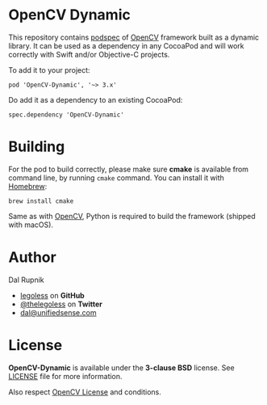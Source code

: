 # OpenCV Dynamic

This repository contains [podspec](https://guides.cocoapods.org/syntax/podspec.html) of [OpenCV](http://opencv.org) framework built as a dynamic library. It can be used as a dependency in any CocoaPod and will work correctly with Swift and/or Objective-C projects.

To add it to your project:

`pod 'OpenCV-Dynamic', '~> 3.x'`

Do add it as a dependency to an existing CocoaPod:

`spec.dependency 'OpenCV-Dynamic'`

# Building

For the pod to build correctly, please make sure **cmake** is available from command line, by running `cmake` command. You can install it with [Homebrew](http://brew.sh):

`brew install cmake`

Same as with [OpenCV](http://opencv.org), Python is required to build the framework (shipped with macOS).

Author
======

Dal Rupnik

- [legoless](https://github.com/legoless) on **GitHub**
- [@thelegoless](https://twitter.com/thelegoless) on **Twitter**
- [dal@unifiedsense.com](mailto:dal@unifiedsense.com)

License
======

**OpenCV-Dynamic** is available under the **3-clause BSD** license. See [LICENSE](https://github.com/Legoless/OpenCV-Dynamic/blob/master/LICENSE) file for more information.

Also respect [OpenCV License](https://github.com/opencv/opencv/blob/master/LICENSE) and conditions.
